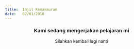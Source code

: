 ```yaml
---
title:  Injil Kemakmuran
date:   07/01/2018
---
```


### <center>Kami sedang mengerjakan pelajaran ini</center>
<center>Silahkan kembali lagi nanti</center>